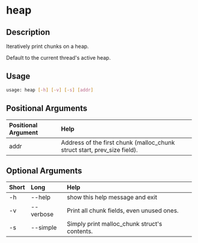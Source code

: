 <!-- THIS PART OF THIS FILE IS AUTOGENERATED. DO NOT MODIFY IT. See scripts/generate_docs.sh -->




# heap

## Description


Iteratively print chunks on a heap.

Default to the current thread's active heap.
## Usage


```bash
usage: heap [-h] [-v] [-s] [addr]

```
## Positional Arguments

|Positional Argument|Help|
| :--- | :--- |
|addr|Address of the first chunk (malloc_chunk struct start, prev_size field).|

## Optional Arguments

|Short|Long|Help|
| :--- | :--- | :--- |
|-h|--help|show this help message and exit|
|-v|--verbose|Print all chunk fields, even unused ones.|
|-s|--simple|Simply print malloc_chunk struct's contents.|

<!-- END OF AUTOGENERATED PART. Do not modify this line or the line below, they mark the end of the auto-generated part of the file. If you want to extend the documentation in a way which cannot easily be done by adding to the command help description, write below the following line. -->
<!-- ------------\>8---- ----\>8---- ----\>8------------ -->
